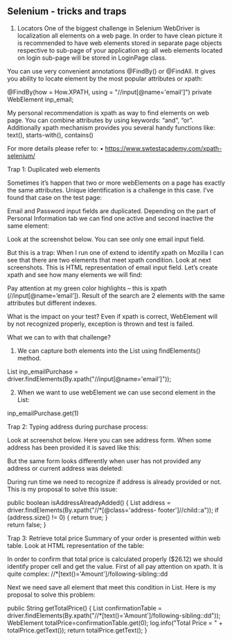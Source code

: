 ## Selenium - tricks and traps

1. Locators
One of the biggest challenge in Selenium WebDriver is localization all elements on a web page. 
In order to have clean picture it is recommended to have web elements stored in separate page objects respective to sub-page of your application eg: all web elements located on login sub-page will be stored in LoginPage class. 

You can use very convenient annotations @FindBy() or @FindAll. It gives you ability to locate element by the most popular attributes or xpath:


@FindBy(how = How.XPATH, using = "//input[@name='email']")
private WebElement inp_email;

My personal recommendation is xpath as way to find elements on web page. You can combine attributes by using keywords: “and”, “or”. Additionally xpath mechanism provides you several handy functions like: text(), starts-with(), contains()

For more details please refer to: 
•	https://www.swtestacademy.com/xpath-selenium/


Trap 1: Duplicated web elements

Sometimes it’s happen that two or more webElements on a page has exactly the same attributes. Unique identification is a challenge in this case.
I’ve found that case on the test page: 

Email and Password input fields are duplicated. Depending on the part of Personal Information tab we can find one active and second inactive the same element:

 Look at the screenshot below. You can see only one email input field. 















But this is a trap:
When I run one of extend to identify xpath on Mozilla I can see that there are two elements that meet xpath condition. Look at next screenshots. This is HTML representation of email input field. Let’s create xpath and see how many elements we will find:






 
  
Pay attention at my green color highlights – this is xpath (//input[@name=’email’]). 
Result of the search are 2 elements with the same attributes but different indexes. 

What is the impact on your test? Even if xpath is correct, WebElement will by not recognized properly, exception is thrown and test is failed. 

What we can to with that challenge?
1. We can capture both elements into the List using findElements() method.

List<WebElement> inp_emailPurchase = driver.findElements(By.xpath("//input[@name='email']"));

2. When we want to use webElement we can use second element in the List:

inp_emailPurchase.get(1)





Trap 2: Typing address during purchase process:

Look at screenshot below. Here you can see address form. When some address has been provided it is saved like this:


But the same form looks differently when user has not provided any address or current address was deleted:





During run time we need to recognize if address is already provided or not. 
This is my proposal to solve this issue:

public boolean isAddressAlreadyAdded()
{
    List<WebElement> address = driver.findElements(By.xpath("//*[@class='address-											footer']//child::a"));
    if (address.size() != 0)
	 {
       	return true;
    	 }	
	return false;
}

Trap 3: Retrieve total price
Summary of your order is presented within web table. 
Look at HTML representation of the table:



In order to confirm that total price is calculated properly ($26.12)  we should identify proper cell and get the value. 
First of all pay attention on xpath. It is quite complex:
//*[text()='Amount']/following-sibling::dd

Next we need save all element that meet this condition in List. Here is my proposal to solve this problem:

public String getTotalPrice()
 {
    List<WebElement> confirmationTable = 							driver.findElements(By.xpath("//*[text()='Amount']/following-sibling::dd"));
    WebElement totalPrice=confirmationTable.get(0);
    log.info("Total Price = " + totalPrice.getText());
    return totalPrice.getText();
}
